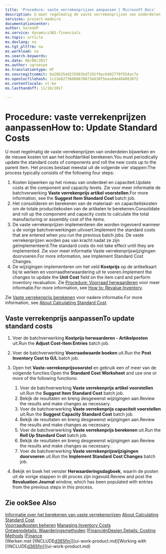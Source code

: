 ```yaml
---
title: 'Procedure: vaste verrekenprijzen aanpassen | Microsoft Docs'
description: U moet regelmatig de vaste verrekenprijzen van onderdelen bijwerken en de nieuwe kosten tot aan het hoofdartikel berekenen.
services: project-madeira
documentationcenter: 
author: SorenGP
ms.service: dynamics365-financials
ms.topic: article
ms.devlang: na
ms.tgt_pltfrm: na
ms.workload: na
ms.search.keywords: 
ms.date: 08/09/2017
ms.author: sgroespe
ms.translationtype: HT
ms.sourcegitcommit: ba26b354d235981bd7291f9ac6402779f554ac7a
ms.openlocfilehash: 1c23e82736060670673e630f5eaa9de484083872
ms.contentlocale: nl-be
ms.lasthandoff: 11/10/2017

---
```

# <a name="how-to-update-standard-costs"></a><span data-ttu-id="2b09d-103">Procedure: vaste verrekenprijzen aanpassen</span><span class="sxs-lookup"><span data-stu-id="2b09d-103">How to: Update Standard Costs</span></span>
<span data-ttu-id="2b09d-104">U moet regelmatig de vaste verrekenprijzen van onderdelen bijwerken en de nieuwe kosten tot aan het hoofdartikel berekenen.</span><span class="sxs-lookup"><span data-stu-id="2b09d-104">You must periodically update the standard costs of components and roll the new costs up to the parent item.</span></span> <span data-ttu-id="2b09d-105">Het proces bestaat meestal uit de volgende vier stappen:</span><span class="sxs-lookup"><span data-stu-id="2b09d-105">The process typically consists of the following four steps:</span></span>  

1.  <span data-ttu-id="2b09d-106">Kosten bijwerken op het niveau van onderdeel en capaciteit.</span><span class="sxs-lookup"><span data-stu-id="2b09d-106">Update costs at the component and capacity levels.</span></span> <span data-ttu-id="2b09d-107">Zie voor meer informatie de batchverwerking **Vaste verrekenprijs artikel voorstellen**.</span><span class="sxs-lookup"><span data-stu-id="2b09d-107">For more information, see the **Suggest Item Standard Cost** batch job.</span></span>  
2.  <span data-ttu-id="2b09d-108">Het consolideren en berekenen van de materiaal- en capaciteitskosten om de totale productiekosten van de artikelen te berekenen.</span><span class="sxs-lookup"><span data-stu-id="2b09d-108">Consolidate and roll up the component and capacity costs to calculate the total manufacturing or assembly cost of the items.</span></span>  
3.  <span data-ttu-id="2b09d-109">De vaste verrekenprijzen implementeren die worden ingevoerd wanneer u de vorige batchverwerkingen uitvoert.</span><span class="sxs-lookup"><span data-stu-id="2b09d-109">Implement the standard costs that are entered when you run the previous batch jobs.</span></span> <span data-ttu-id="2b09d-110">De vaste verrekenprijzen worden pas van kracht nadat ze zijn geïmplementeerd.</span><span class="sxs-lookup"><span data-stu-id="2b09d-110">The standard costs do not take effect until they are implemented.</span></span> <span data-ttu-id="2b09d-111">Zie voor meer informatie Vaste verrekenprijswijzigingen doorvoeren.</span><span class="sxs-lookup"><span data-stu-id="2b09d-111">For more information, see Implement Standard Cost Changes.</span></span>  
4.  <span data-ttu-id="2b09d-112">De wijzigingen implementeren om het veld **Kostprijs** op de artikelkaart bij te werken en voorraadherwaardering uit te voeren.</span><span class="sxs-lookup"><span data-stu-id="2b09d-112">Implement the changes to update the **Unit Cost** field on the item card and perform inventory revaluation.</span></span> <span data-ttu-id="2b09d-113">Zie [Procedure: Voorraad herwaarderen](inventory-how-revalue-inventory.md) voor meer informatie.</span><span class="sxs-lookup"><span data-stu-id="2b09d-113">For more information, see [How to: Revalue Inventory](inventory-how-revalue-inventory.md).</span></span>  

<span data-ttu-id="2b09d-114">Zie [Vaste verrekenprijs berekenen](finance-about-calculating-standard-cost.md) voor nadere informatie.</span><span class="sxs-lookup"><span data-stu-id="2b09d-114">For more information, see [About Calculating Standard Cost](finance-about-calculating-standard-cost.md).</span></span>  
## <a name="to-update-standard-costs"></a><span data-ttu-id="2b09d-115">Vaste verrekenprijs aanpassen</span><span class="sxs-lookup"><span data-stu-id="2b09d-115">To update standard costs</span></span>  
1.  <span data-ttu-id="2b09d-116">Voer de batchverwerking **Kostprijs herwaarderen - Artikelposten** uit.</span><span class="sxs-lookup"><span data-stu-id="2b09d-116">Run the **Adjust Cost-Item Entries** batch job.</span></span>  
2.  <span data-ttu-id="2b09d-117">Voer de batchverwerking **Voorraadwaarde boeken** uit.</span><span class="sxs-lookup"><span data-stu-id="2b09d-117">Run the **Post Inventory Cost to G/L** batch job.</span></span>  
3.  <span data-ttu-id="2b09d-118">Open het **Vaste-verrekenprijsvoorstel** en gebruik een of meer van de volgende functies:</span><span class="sxs-lookup"><span data-stu-id="2b09d-118">Open the **Standard Cost Worksheet** and use one or more of the following functions:</span></span>  

    1.  <span data-ttu-id="2b09d-119">Voer de batchverwerking **Vaste verrekenprijs artikel voorstellen** uit.</span><span class="sxs-lookup"><span data-stu-id="2b09d-119">Run the **Suggest Item Standard Cost** batch job.</span></span>  
    2.  <span data-ttu-id="2b09d-120">Bekijk de resultaten en breng desgewenst wijzigingen aan.</span><span class="sxs-lookup"><span data-stu-id="2b09d-120">Review the results and make changes as necessary.</span></span>  
    3.  <span data-ttu-id="2b09d-121">Voer de batchverwerking **Vaste verrekenprijs capaciteit voorstellen** uit.</span><span class="sxs-lookup"><span data-stu-id="2b09d-121">Run the **Suggest Capacity Standard Cost** batch job.</span></span>  
    4.  <span data-ttu-id="2b09d-122">Bekijk de resultaten en breng desgewenst wijzigingen aan.</span><span class="sxs-lookup"><span data-stu-id="2b09d-122">Review the results and make changes as necessary.</span></span>
    5. <span data-ttu-id="2b09d-123">Voer de batchverwerking **Vaste verrekenprijs berekenen** uit.</span><span class="sxs-lookup"><span data-stu-id="2b09d-123">Run the **Roll Up Standard Cost** batch job.</span></span>
    6.  <span data-ttu-id="2b09d-124">Bekijk de resultaten en breng desgewenst wijzigingen aan.</span><span class="sxs-lookup"><span data-stu-id="2b09d-124">Review the results and make changes as necessary.</span></span>
    7.  <span data-ttu-id="2b09d-125">Voer de batchverwerking **Vaste verrekenprijswijzigingen doorvoeren** uit.</span><span class="sxs-lookup"><span data-stu-id="2b09d-125">Run the **Implement Standard Cost Changes** batch job.</span></span>  
4.  <span data-ttu-id="2b09d-126">Bekijk en boek het venster **Herwaarderingsdagboek**, waarin de posten uit de vorige stappen in dit proces zijn ingevuld.</span><span class="sxs-lookup"><span data-stu-id="2b09d-126">Review and post the **Revaluation Journal** window, which has been populated with entries from the previous steps in this process.</span></span>  

## <a name="see-also"></a><span data-ttu-id="2b09d-127">Zie ook</span><span class="sxs-lookup"><span data-stu-id="2b09d-127">See Also</span></span>  
 <span data-ttu-id="2b09d-128">[Informatie over het berekenen van vaste verrekenprijzen](finance-about-calculating-standard-cost.md) </span><span class="sxs-lookup"><span data-stu-id="2b09d-128">[About Calculating Standard Cost](finance-about-calculating-standard-cost.md) </span></span>  
 <span data-ttu-id="2b09d-129">[Voorraadkosten beheren](finance-manage-inventory-costs.md) </span><span class="sxs-lookup"><span data-stu-id="2b09d-129">[Managing Inventory Costs](finance-manage-inventory-costs.md) </span></span>  
 <span data-ttu-id="2b09d-130">[Ontwerpdetails: Waarderingsmethoden](design-details-costing-methods.md) [[Financiën](finance.md)</span><span class="sxs-lookup"><span data-stu-id="2b09d-130">[Design Details: Costing Methods](design-details-costing-methods.md) [[Finance](finance.md)</span></span>  
 <span data-ttu-id="2b09d-131">[Werken met [!INCLUDE[d365fin](includes/d365fin_md.md)]](ui-work-product.md)</span><span class="sxs-lookup"><span data-stu-id="2b09d-131">[Working with [!INCLUDE[d365fin](includes/d365fin_md.md)]](ui-work-product.md)</span></span>  


